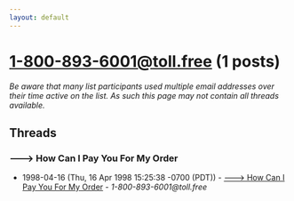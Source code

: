 ```yaml
---
layout: default
---
```


# 1-800-893-6001@toll.free (1 posts)

_Be aware that many list participants used multiple email addresses over their time active on the list. As such this page may not contain all threads available._

## Threads

### ---> How Can I Pay You For My Order
+ 1998-04-16 (Thu, 16 Apr 1998 15:25:38 -0700 (PDT)) - [---> How Can I Pay You For My Order](/archive/1998/04/bac3dadaaa4b88d368f8a45dd183a8bfe9b844d3fa8fa0c90de0dd82c8675d9c) - _1-800-893-6001@toll.free_

